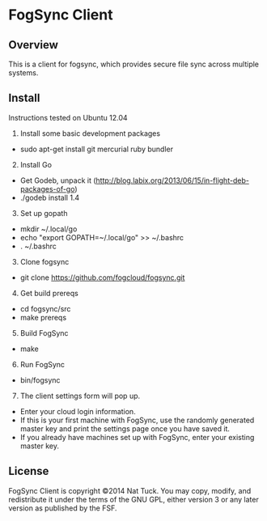 
# FogSync Client

## Overview

This is a client for fogsync, which provides secure file sync across multiple
systems. 

## Install 

Instructions tested on Ubuntu 12.04 

1. Install some basic development packages
  - sudo apt-get install git mercurial ruby bundler

2. Install Go
  - Get Godeb, unpack it (http://blog.labix.org/2013/06/15/in-flight-deb-packages-of-go)
  - ./godeb install 1.4

3. Set up gopath
  - mkdir ~/.local/go
  - echo "export GOPATH=~/.local/go" >> ~/.bashrc
  - . ~/.bashrc

3. Clone fogsync
  - git clone https://github.com/fogcloud/fogsync.git

4. Get build prereqs
  - cd fogsync/src
  - make prereqs

5. Build FogSync
  - make

6. Run FogSync
  - bin/fogsync

7. The client settings form will pop up.
  - Enter your cloud login information.
  - If this is your first machine with FogSync, use the randomly generated
    master key and print the settings page once you have saved it.
  - If you already have machines set up with FogSync, enter your existing
    master key.

## License

FogSync Client is copyright &copy;2014 Nat Tuck. You may copy, modify, and
redistribute it under the terms of the GNU GPL, either version 3 or any later
version as published by the FSF.
